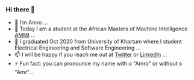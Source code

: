 ### Hi there 👋



- 🔭 I’m Amro ...
- 👯 Today I am a student at the African Masters of Machine Intelligence [AMMI](https://aimsammi.org/) ...
- 🌱 I graduated Oct 2020 from University of Khartum where I student Electrical Engineering and Software Engineering ...
- 📫 I will be happy if you reach me out at [Twitter](https://twitter.com/amrokamal1997) or [LinkedIn](https://www.linkedin.com/in/amro-kamal-161721162/) ...
- ⚡ Fun fact: you can pronounce my name with o "Amro" or without o "Amr"...

<!-- - 🤔 I’m looking for help with ...
- 💬 Ask me about  -->
